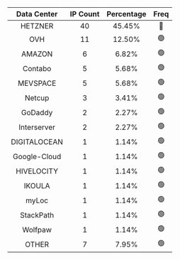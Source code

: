 | Data Center | IP Count | Percentage | Freq |
|:------------:|:--------:|:-----------:|:-----:|
| HETZNER | 40 | 45.45% | 🔴 |
| OVH | 11 | 12.50% | 🟢 |
| AMAZON | 6 | 6.82% | 🟢 |
| Contabo | 5 | 5.68% | 🟢 |
| MEVSPACE | 5 | 5.68% | 🟢 |
| Netcup | 3 | 3.41% | 🟢 |
| GoDaddy | 2 | 2.27% | 🟢 |
| Interserver | 2 | 2.27% | 🟢 |
| DIGITALOCEAN | 1 | 1.14% | 🟢 |
| Google-Cloud | 1 | 1.14% | 🟢 |
| HIVELOCITY | 1 | 1.14% | 🟢 |
| IKOULA | 1 | 1.14% | 🟢 |
| myLoc | 1 | 1.14% | 🟢 |
| StackPath | 1 | 1.14% | 🟢 |
| Wolfpaw | 1 | 1.14% | 🟢 |
| OTHER | 7 | 7.95% | 🟢 |